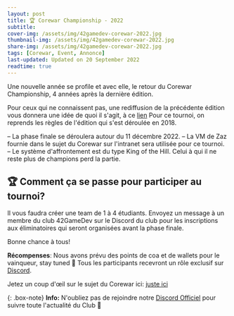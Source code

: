 ```yaml
---
layout: post
title: 🏆 Corewar Championship - 2022 
subtitle: 
cover-img: /assets/img/42gamedev-corewar-2022.jpg
thumbnail-img: /assets/img/42gamedev-corewar-2022.jpg
share-img: /assets/img/42gamedev-corewar-2022.jpg
tags: [Corewar, Event, Annonce]
last-updated: Updated on 20 September 2022
readtime: true
---
```


Une nouvelle année se profile et avec elle, le retour du Corewar Championship, 4 années après la dernière édition.

Pour ceux qui ne connaissent pas, une rediffusion de la précédente édition vous donnera une idée de quoi il s'agit, à ce [lien](https://www.youtube.com/watch?v=R-OkYyzp-DI)
Pour ce tournoi, on reprends les règles de l'édition qui s'est déroulée en 2018.

–    La phase finale se déroulera autour du 11 décembre 2022.
–    La VM de Zaz fournie dans le sujet du Corewar sur l'intranet sera utilisée pour ce tournoi.
–    Le système d'affrontement est du type King of the Hill. Celui à qui il ne reste plus de champions perd la partie.

## 🏆 Comment ça se passe pour participer au tournoi?

Il vous faudra créer une team de 1 à 4 étudiants. Envoyez un message à un membre du club 42GameDev sur le Discord du club pour les inscriptions aux éliminatoires qui seront organisées avant la phase finale.

Bonne chance à tous!

**Récompenses**:
Nous avons prévu des points de coa et de wallets pour le vainqueur, stay tuned 👀
Tous les participants recevront un rôle exclusif sur [Discord](https://discord.gg/w9KPeC5uYa).

Jetez un coup d'œil sur le sujet du Corewar ici: [juste ici](https://projects.intra.42.fr/projects/42cursus-corewar)


{: .box-note}
**Info:** N'oubliez pas de rejoindre notre [Discord Officiel](https://discord.gg/w9KPeC5uYa) pour suivre toute l'actualité du Club 🎉
